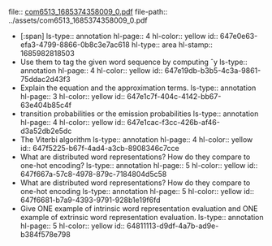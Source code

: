 file:: [com6513_1685374358009_0.pdf](../assets/com6513_1685374358009_0.pdf)
file-path:: ../assets/com6513_1685374358009_0.pdf

- [:span]
  ls-type:: annotation
  hl-page:: 4
  hl-color:: yellow
  id:: 647e0e63-efa3-4799-8866-0b8c3e7ac618
  hl-type:: area
  hl-stamp:: 1685982818503
- Use them to tag the given word sequence by computing ˆy
  ls-type:: annotation
  hl-page:: 4
  hl-color:: yellow
  id:: 647e19db-b3b5-4c3a-9861-75ddac2d43f3
- Explain the equation and the approximation terms.
  ls-type:: annotation
  hl-page:: 3
  hl-color:: yellow
  id:: 647e1c7f-404c-4142-bb67-63e404b85c4f
- transition probabilities or the emission probabilities
  ls-type:: annotation
  hl-page:: 4
  hl-color:: yellow
  id:: 647e1cac-f3cc-426b-af46-d3a52db2e5dc
- The Viterbi algorithm 
  ls-type:: annotation
  hl-page:: 4
  hl-color:: yellow
  id:: 647f5225-b67f-4ad4-a3cb-8908346c7cce
- What are distributed word representations? How do they compare to one-hot encoding? 
  ls-type:: annotation
  hl-page:: 5
  hl-color:: yellow
  id:: 647f667a-57c8-4978-879c-7184804d5c58
- What are distributed word representations? How do they compare to one-hot encoding
  ls-type:: annotation
  hl-page:: 5
  hl-color:: yellow
  id:: 647f6681-b7a9-4393-9791-928b1e19f6fd
- Give ONE example of intrinsic word representation evaluation and ONE example of extrinsic word representation evaluation. 
  ls-type:: annotation
  hl-page:: 5
  hl-color:: yellow
  id:: 64811113-d9df-4a7b-ad9e-b384f578e798